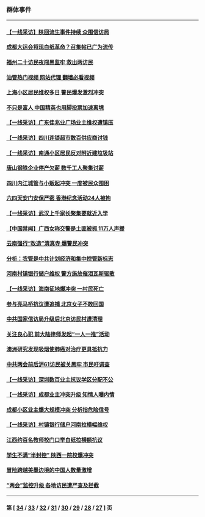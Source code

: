 ### 群体事件
---
#### [【一线采访】陕回流生事件持续 众围信访局](../../pages/ncid279/n14040242.md?07231645) 
#### [成都大运会将现白纸革命？召集帖已广为流传](../../pages/ncid279/n14033119.md?07231645) 
#### [福州二十访民夜闯黑监牢 救出两访民](../../pages/ncid279/n14031617.md?07231645) 
#### [油管热门视频 网站代理 翻墙必看视频](http://138.2.39.72:81/youtube.html?epic-marker?07231645)
#### [上海小区居民维权多日 警民爆发激烈冲突](../../pages/ncid279/n14029221.md?07231645) 
#### [不只是富人 中国精英也用脚投票加速离境](../../pages/ncid279/n14029086.md?07231645) 
#### [【一线采访】广东佳兆业广场业主维权遭镇压](../../pages/ncid279/n14028175.md?07231645) 
#### [【一线采访】四川连锁超市数百供应商讨钱](../../pages/ncid279/n14025102.md?07231645) 
#### [【一线采访】南通小区居民反对附近建垃圾站](../../pages/ncid279/n14021690.md?07231645) 
#### [唐山钢铁企业停产欠薪 数千工人聚集讨薪](../../pages/ncid279/n14017404.md?07231645) 
#### [四川内江城管与小贩起冲突 一度被民众围困](../../pages/ncid279/n14015922.md?07231645) 
#### [六四天安门安保严密 香港纪念活动24人被拘](../../pages/ncid279/n14009800.md?07231645) 
#### [【一线采访】武汉上千家长聚集要就近入学](../../pages/ncid279/n14009497.md?07231645) 
#### [【中国禁闻】广西女称交警是土匪被抓 11万人声援](../../pages/ncid279/n14006869.md?07231645) 
#### [云南强行“改造”清真寺 爆警民冲突](../../pages/ncid279/n14005561.md?07231645) 
#### [分析：农管是中共计划经济和集中控管新标志](../../pages/ncid279/n14000665.md?07231645) 
#### [河南村镇银行储户维权 警方施放催泪瓦斯驱散](../../pages/ncid279/n13998750.md?07231645) 
#### [【一线采访】海南征地爆冲突 一村民死亡](../../pages/ncid279/n13989137.md?07231645) 
#### [参与亮马桥抗议遭追捕 北京女子不敢回国](../../pages/ncid279/n13985420.md?07231645) 
#### [中共国家信访局升级后北京访民村遭清理](../../pages/ncid279/n13984826.md?07231645) 
#### [关注良心犯 前大陆律师发起“一人一推”活动](../../pages/ncid279/n13980524.md?07231645) 
#### [澳洲研究发现吸烟使肺癌对治疗更具抵抗力](../../pages/ncid279/n13977762.md?07231645) 
#### [中共两会前后沪61访民被关黑牢 市民吁调查](../../pages/ncid279/n13976054.md?07231645) 
#### [【一线采访】深圳数百业主抗议学区分配不公](../../pages/ncid279/n13976680.md?07231645) 
#### [【一线采访】成都业主冲突升级 知情人曝内情](../../pages/ncid279/n13965289.md?07231645) 
#### [成都小区业主爆大规模冲突 分析指危险信号](../../pages/ncid279/n13964520.md?07231645) 
#### [【一线采访】村镇银行储户河南拉横幅维权](../../pages/ncid279/n13964555.md?07231645) 
#### [江西约百名教师校门口举白纸拉横额抗议](../../pages/ncid279/n13958579.md?07231645) 
#### [学生不满“半封控” 陕西一院校爆冲突](../../pages/ncid279/n13946647.md?07231645) 
#### [冒险跨越美墨边境的中国人数量激增](../../pages/ncid279/n13946742.md?07231645) 
#### [“两会”监控升级 各地访民遭严查及拦截](../../pages/ncid279/n13942702.md?07231645) 

---
#### 第 [ [34](./34.md?07231645) / [33](./33.md?07231645) / [32](./32.md?07231645) / [31](./31.md?07231645) / [30](./30.md?07231645) / [29](./29.md?07231645) / [28](./28.md?07231645) / [27](./27.md?07231645) ] 页
